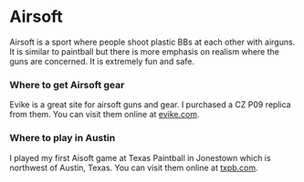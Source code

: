 # Airsoft

Airsoft is a sport where people shoot plastic BBs at each other with airguns. It is similar to paintball but there is more emphasis on realism where the guns are concerned. It is extremely fun and safe.

### Where to get Airsoft gear

Evike is a great site for airsoft guns and gear. I purchased a CZ P09 replica from them. You can visit them online at [evike.com](https://www.evike.com/airsoft-guns/).

### Where to play in Austin

I played my first Aisoft game at Texas Paintball in Jonestown which is northwest of Austin, Texas. You can visit them online at [txpb.com](https://txpb.com/).




